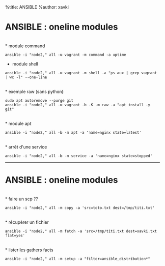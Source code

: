 %title: ANSIBLE
%author: xavki


# ANSIBLE : oneline modules



<br>
* module command

```
ansible -i "node2," all -u vagrant -m command -a uptime
```

* module shell 

```
ansible -i "node2," all -u vagrant -m shell -a "ps aux | grep vagrant | wc -l" --one-line
```

<br>
* exemple raw (sans python)

```
sudo apt autoremove --purge git
ansible -i "node2," all -u vagrant -b -K -m raw -a "apt install -y git"
```

<br>
* module apt

```
ansible -i "node2," all -b -m apt -a 'name=nginx state=latest'
```

<br>
* arrêt d'une service

```
ansible -i "node2," all -b -m service -a 'name=nginx state=stopped'
```

------------------------------------------------------------------------------------------------------

# ANSIBLE : oneline modules



<br>
* faire un scp ??

```
ansible -i "node2," all -m copy -a 'src=toto.txt dest=/tmp/titi.txt'
```

<br>
* récupérer un fichier

```
ansible -i "node2," all -m fetch -a 'src=/tmp/titi.txt dest=xavki.txt flat=yes'
```

<br>
* lister les gathers facts

```
ansible -i "node2," all -m setup -a "filter=ansible_distribution*"
```

